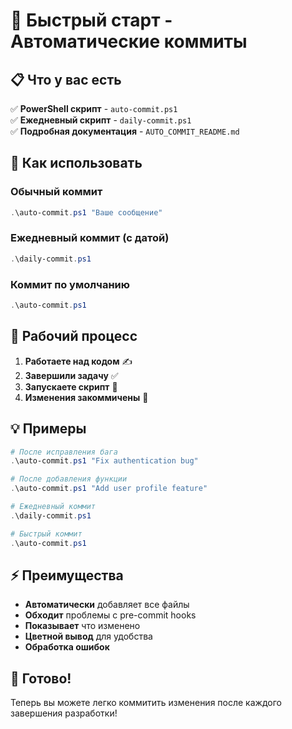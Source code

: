 # 🚀 Быстрый старт - Автоматические коммиты

## 📋 Что у вас есть

✅ **PowerShell скрипт** - `auto-commit.ps1`  
✅ **Ежедневный скрипт** - `daily-commit.ps1`  
✅ **Подробная документация** - `AUTO_COMMIT_README.md`  

## 🎯 Как использовать

### Обычный коммит
```powershell
.\auto-commit.ps1 "Ваше сообщение"
```

### Ежедневный коммит (с датой)
```powershell
.\daily-commit.ps1
```

### Коммит по умолчанию
```powershell
.\auto-commit.ps1
```

## 🔄 Рабочий процесс

1. **Работаете над кодом** ✍️
2. **Завершили задачу** ✅
3. **Запускаете скрипт** 🚀
4. **Изменения закоммичены** 💾

## 💡 Примеры

```powershell
# После исправления бага
.\auto-commit.ps1 "Fix authentication bug"

# После добавления функции
.\auto-commit.ps1 "Add user profile feature"

# Ежедневный коммит
.\daily-commit.ps1

# Быстрый коммит
.\auto-commit.ps1
```

## ⚡ Преимущества

- **Автоматически** добавляет все файлы
- **Обходит** проблемы с pre-commit hooks
- **Показывает** что изменено
- **Цветной вывод** для удобства
- **Обработка ошибок**

## 🎉 Готово!

Теперь вы можете легко коммитить изменения после каждого завершения разработки!
